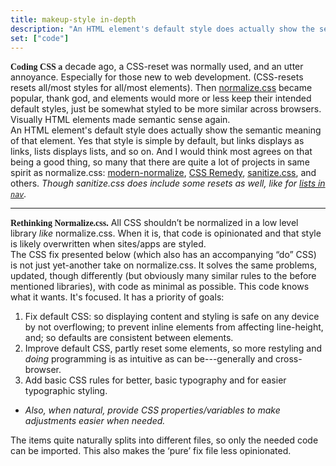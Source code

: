 ```yaml
---
title: makeup-style in-depth
description: "An HTML element's default style does actually show the semantic meaning of that element."
set: ["code"]
---
```


**Coding CSS a** decade ago, a CSS-reset was normally used, and an utter annoyance. Especially for those new to web development. (CSS-resets resets all/most styles for all/most elements). Then [normalize.css][nc] became popular, thank god, and elements would more or less keep their intended default styles, just be somewhat styled to be more similar across browsers. Visually HTML elements made semantic sense again.

An HTML element's default style does actually show the semantic meaning of that element. Yes that style is simple by default, but links displays as links, lists displays lists, and so on. And I would think most agrees on that being a good thing, so many that there are quite a lot of projects in same spirit as normalize.css: [modern-normalize][mn], [CSS Remedy][cr], [sanitize.css][sc], and others.
*Though sanitize.css does include some resets as well, like for [lists in `nav`](https://github.com/csstools/sanitize.css/blob/092d0d85922bfa72d28e9e8d25d80a5437c8df44/sanitize.css#L93-L96).*

---

**Rethinking Normalize.css.**
All CSS shouldn’t be normalized in a low level library *like* normalize.css. When it is, that code is opinionated and that style is likely overwritten when sites/apps are styled.

The CSS fix presented below (which also has an accompanying “do” CSS) is not just yet-another take on normalize.css. It solves the same problems, updated, though differently (but obviously many similar rules to the before mentioned libraries), with code as minimal as possible. This code knows what it wants. It's focused. It has a priority of goals:

1. Fix default CSS: so displaying content and styling is safe on any device by not overflowing; to prevent inline elements from affecting line-height, and; so defaults are consistent between elements.
2. Improve default CSS, partly reset some elements, so more restyling and *doing* programming is as intuitive as can be---generally and cross-browser.
3. Add basic CSS rules for better, basic typography and for easier typographic styling.
- *Also, when natural, provide CSS properties/variables to make adjustments easier when needed.*

The items quite naturally splits into different files, so only the needed code can be imported. This also makes the ‘pure’ fix file less opinionated.

[amcr]: https://piccalil.li/blog/a-modern-css-reset/
[cc]: https://cube.fyi/
[cr]: https://github.com/jensimmons/cssremedy
[mn]: https://github.com/sindresorhus/modern-normalize
[ms]: https://some.makeup/style
[nc]: https://github.com/necolas/normalize.css/
[op]: https://open-props.style/
[sc]: https://github.com/csstools/sanitize.css

<style lang="scss">
	p:first-child {
		margin-block-start: calc(1.5 * var(--space));
	}

	p:nth-of-type(1),
	hr + p {
		strong:first-of-type {
			font-family: initial;
			font-size: calc(1em * var(--line-height));
			line-height: 1;
		}
	}

	p {
		margin-block-end: 0;
	}

	p + p {
		margin-block-start: 0;
		text-indent: var(--space);
	}

	@media (min-width: 1200px) {
		ol {
			list-style: decimal;
		}

		:is(ol,ul) {
			padding: 0;
		}

		:is(ol,ul) :is(ol,ul) {
			padding: var(--space);
		}
	}
</style>

